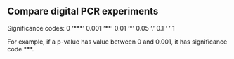 ## Compare digital PCR experiments

Significance codes:  0 ‘\*\*\*’ 0.001 ‘\*\*’ 0.01 ‘\*’ 0.05 ‘.’ 0.1 ‘ ’ 1

For example, if a p-value has value between 0 and 0.001, it has significance code \*\*\*.
